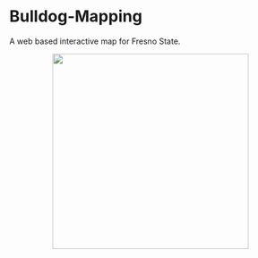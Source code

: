 # Bulldog-Mapping
A web based interactive map for Fresno State.
<p align="center">
  <img width="350" src="https://media.giphy.com/media/v1.Y2lkPTc5MGI3NjExb2hmMnAyNjA2d2E1YWdpcXFpZW02ZHk0dnl2bDQ3N2ExMWRsMnk1dSZlcD12MV9naWZzX3NlYXJjaCZjdD1n/gFPXlksXkuVTK9KHCS/giphy.gif">
 </p>
